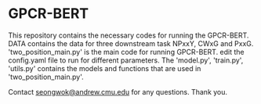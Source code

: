 # GPCR-BERT

This repository contains the necessary codes for running the GPCR-BERT. 
DATA contains the data for three downstream task NPxxY, CWxG and PxxG.
'two_position_main.py' is the main code for running GPCR-BERT.
edit the config.yaml file to run for different parameters.
The 'model.py', 'train.py', 'utils.py' contains the models and functions that are used in 'two_position_main.py'.

Contact seongwok@andrew.cmu.edu for any questions. Thank you.

